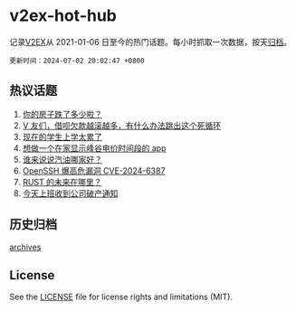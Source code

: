 # v2ex-hot-hub

 记录[V2EX](https://www.v2ex.com/)从 2021-01-06 日至今的热门话题。每小时抓取一次数据，按天[归档](archives)。

`更新时间：2024-07-02 20:02:47 +0800`

## 热议话题

1. [你的房子跌了多少啦？](https://www.v2ex.com/t/1054110)
1. [V 友们，借呗欠款越滚越多，有什么办法跳出这个死循环](https://www.v2ex.com/t/1054134)
1. [现在的学生上学太累了](https://www.v2ex.com/t/1054191)
1. [想做一个在家显示峰谷电价时间段的 app](https://www.v2ex.com/t/1054219)
1. [谁来说说汽油哪家好？](https://www.v2ex.com/t/1054108)
1. [OpenSSH 爆高危漏洞 CVE-2024-6387](https://www.v2ex.com/t/1054091)
1. [RUST 的未来在哪里？](https://www.v2ex.com/t/1054155)
1. [今天上班收到公司破产通知](https://www.v2ex.com/t/1054090)

## 历史归档

[archives](archives)

## License

See the [LICENSE](LICENSE) file for license rights and limitations (MIT).
